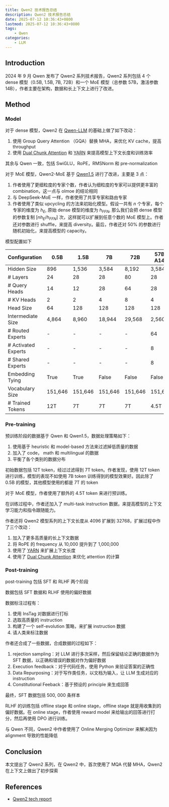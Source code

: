 ```yaml
---
title: Qwen2 技术报告总结
description: Qwen2 技术报告总结
date: 2025-07-12 10:36:43+0800
lastmod: 2025-07-12 10:36:43+0800
tags: 
    - Qwen
categories:
    - LLM 
---
```



## Introduction

2024 年 9 月 Qwen 发布了 Qwen2 系列技术报告，Qwen2 系列包括 4 个 dense 模型（0.5B, 1.5B, 7B, 72B）和一个 MoE 模型（总参数 57B，激活参数 14B），作者主要在架构，数据和长上下文上进行了改进。

## Method

### Model

对于 dense 模型，Qwen2 在 [Qwen-LLM](https://maosong.website/p/qwen-llm%E6%8A%80%E6%9C%AF%E6%8A%A5%E5%91%8A%E6%80%BB%E7%BB%93/) 的基础上做了如下改动：

1. 使用 Group Query Attention （GQA）替换 MHA，来优化 KV cache，提高 throughput
2. 使用 [Dual Chunk Attention](https://maosong.website/p/qwen1.5%E6%8A%80%E6%9C%AF%E6%8A%A5%E5%91%8A%E6%80%BB%E7%BB%93/) 和 [YARN](https://maosong.website/p/yarn%E5%AD%A6%E4%B9%A0%E7%AC%94%E8%AE%B0/) 来提高模型上下文长度和训练效率

其余与 Qwen 一致，包括 SwiGLU，RoPE，RMSNorm 和 pre-normalization

对于 MoE 模型，Qwen2-MoE 基于 [Qwen1.5](https://maosong.website/p/qwen1.5%E6%8A%80%E6%9C%AF%E6%8A%A5%E5%91%8A%E6%80%BB%E7%BB%93/) 进行了改进，主要是 3 点：

1. 作者使用了更细粒度的专家个数，作者认为细粒度的专家可以提供更丰富的 combination，这一点与 olmoe 的结论相同
2. 与 DeepSeek-MoE 一样，作者使用了共享专家和路由专家
3. 作者使用了类似 upcycling 的方法来初始化模型。假设一共有 $n$ 个专家，每个专家的维度为 $h_E$, 原始 dense 模型的维度为 $h_{FFN}$, 那么我们会把 dense 模型的参数复制 $[nh_E/h_{FFN}]$ 次，这样就可以扩展到任意个数的 MoE 模型上。作者还对参数进行 shuffle，来提高 diversity。最后，作者还对 50% 的参数进行随机初始化，来提高模型的 capacity。

模型配置如下

| Configuration       | 0.5B    | 1.5B    | 7B      | 72B     | 57B-A14B |
|---------------------|---------|---------|---------|---------|----------|
| Hidden Size         | 896     | 1,536   | 3,584   | 8,192   | 3,584    |
| # Layers            | 24      | 28      | 28      | 80      | 28       |
| # Query Heads       | 14      | 12      | 28      | 64      | 28       |
| # KV Heads          | 2       | 2       | 4       | 8       | 4        |
| Head Size           | 64      | 128     | 128     | 128     | 128      |
| Intermediate Size   | 4,864   | 8,960   | 18,944  | 29,568  | 2,560    |
| # Routed Experts    | -       | -       | -       | -       | 64       |
| # Activated Experts | -       | -       | -       | -       | 8        |
| # Shared Experts    | -       | -       | -       | -       | 8        |
| Embedding Tying     | True    | True    | False   | False   | False    |
| Vocabulary Size     | 151,646 | 151,646 | 151,646 | 151,646 | 151,646  |
| # Trained Tokens    | 12T     | 7T      | 7T      | 7T      | 4.5T     |

### Pre-training

预训练阶段的数据基于 Qwen 和 Qwen1.5，数据处理策略如下：

1. 使用基于 heuristic 和 model-based 方法来过滤掉低质量的数据
2. 加入了 code， math 和 multilingual 的数据
3. 平衡了各个类别的数据分布

初始数据包括 12T token，经过过滤得到 7T token。作者发现，使用 12T token 进行训练，模型的表现不如使用 7B token 训练得到的模型效果好。因此除了 0.5B 的模型，其他模型使用的都是 7T 的 token

对于 MoE 模型，作者使用了额外的 4.5T token 来进行预训练。

在训练过程中，作者还加入了 multi-task instruction 数据，来提高模型的上下文学习能力和指令跟随能力。

作者还将 Qwen2 模型系列的上下文长度从 4096 扩展到 32768，扩展过程中作了三个改动：

1. 加入了更多高质量的长上下文数据
2. 将 RoPE 的 frequency 从 10,000 提升到了 1,000,000
3. 使用了 [YARN](https://maosong.website/p/yarn%E5%AD%A6%E4%B9%A0%E7%AC%94%E8%AE%B0/) 来扩展上下文长度
4. 使用了 [Dual Chunk Attention](https://maosong.website/p/qwen1.5%E6%8A%80%E6%9C%AF%E6%8A%A5%E5%91%8A%E6%80%BB%E7%BB%93/) 来优化 attention 的计算

### Post-training

post-training 包括 SFT 和 RLHF 两个阶段

数据包括 SFT 数据和 RLHF 使用的偏好数据

数据标注过程有：

1. 使用 InsTag 对数据进行打标
2. 选取高质量的 instruction
3. 构建了一个 self-evolution 策略，来扩展 instruction 数据
4. 请人类来标注数据

作者还合成了一些数据，合成数据的过程如下：

1. rejection sampling：对 LLM 进行多次采样，然后保留结论正确的数据作为 SFT 数据，以正确和错误的数据对作为偏好数据
2. Execution feedback：对于代码任务，使用 Python 来验证答案的正确性
3. Data Repurposing：对于写作类任务，以文档为输入，让 LLM 生成对应的 instruction
4. Constitutional Feeback：基于预设的 principle 来生成回答

最终，SFT 数据包括 500, 000 条样本

RLHF 的训练包括 offline stage 和 online stage，offline stage 就是用收集到的偏好数据。在 online stage，作者使用 reward model 来给输出的回答进行打分，然后再使用 DPO 进行训练。

与 Qwen 不同，Qwen2 中作者使用了 Online Merging Optimizer 来解决因为 alignment 导致的性能降低

## Conclusion

本文提出了 Qwen2 系列，在 Qwen2 中，首次使用了 MQA 代替 MHA，Qwen2 在上下文上做出了初步探索

## References

- [Qwen2 tech report](https://arxiv.org/abs/2407.10671)
